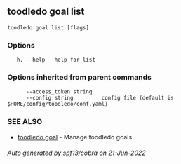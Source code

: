 ## toodledo goal list



```
toodledo goal list [flags]
```

### Options

```
  -h, --help   help for list
```

### Options inherited from parent commands

```
      --access_token string   
      --config string         config file (default is $HOME/config/toodledo/conf.yaml)
```

### SEE ALSO

* [toodledo goal](toodledo_goal.md)	 - Manage toodledo goals

###### Auto generated by spf13/cobra on 21-Jun-2022
